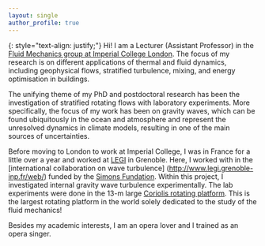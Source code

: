 ```yaml
---
layout: single
author_profile: true
---
```

{: style="text-align: justify;"}
Hi! I am a Lecturer (Assistant Professor) in the [Fluid Mechanics group at Imperial College London](https://www.imperial.ac.uk/fluid-mechanics/people/). The focus of my research is on different applications of thermal and fluid dynamics, including geophysical flows, stratified turbulence, mixing, and energy optimisation in buildings. 

The unifying theme of my PhD and postdoctoral research has been the investigation of stratified rotating flows with laboratory experiments. More specifically, the focus of my work has been on gravity waves, which can be found ubiquitously in the ocean and atmosphere and represent the unresolved dynamics in climate models, resulting in one of the main sources of uncertainties. 

Before moving to London to work at Imperial College, I was in France for a little over a year and worked at [LEGI](http://www.legi.grenoble-inp.fr/web/) in Grenoble. Here, I worked with in the [international collaboration on wave turbulence] (http://www.legi.grenoble-inp.fr/web/) funded by the [Simons Fundation](https://www.simonsfoundation.org). Within this project, I investigated internal gravity wave turbulence experimentally. The lab experiments were done in the 13-m large [Coriolis rotating platform](http://www.legi.grenoble-inp.fr/web/spip.php?article757). This is the largest rotating platform in the world solely dedicated to the study of the fluid mechanics!


Besides my academic interests, I am an opera lover and I trained as an opera singer. 